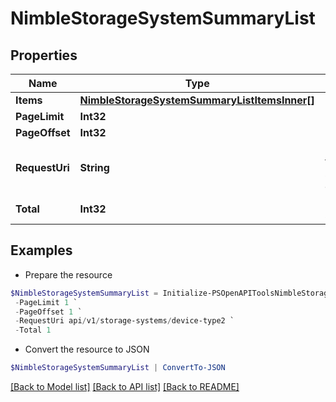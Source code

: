 # NimbleStorageSystemSummaryList
## Properties

Name | Type | Description | Notes
------------ | ------------- | ------------- | -------------
**Items** | [**NimbleStorageSystemSummaryListItemsInner[]**](NimbleStorageSystemSummaryListItemsInner.md) |  | [optional] 
**PageLimit** | **Int32** | page limit | [optional] 
**PageOffset** | **Int32** | page offset | [optional] 
**RequestUri** | **String** | requestUri for Nimble storage objects | [optional] 
**Total** | **Int32** | Number of systems | [optional] 

## Examples

- Prepare the resource
```powershell
$NimbleStorageSystemSummaryList = Initialize-PSOpenAPIToolsNimbleStorageSystemSummaryList  -Items null `
 -PageLimit 1 `
 -PageOffset 1 `
 -RequestUri api/v1/storage-systems/device-type2 `
 -Total 1
```

- Convert the resource to JSON
```powershell
$NimbleStorageSystemSummaryList | ConvertTo-JSON
```

[[Back to Model list]](../README.md#documentation-for-models) [[Back to API list]](../README.md#documentation-for-api-endpoints) [[Back to README]](../README.md)

